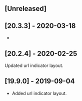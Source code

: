 ## [Unreleased]


## [20.3.3] - 2020-03-18
-

## [20.2.4] - 2020-02-25
Updated url indicator layout.

## [19.9.0] - 2019-09-04
- Added url indicator layout.
